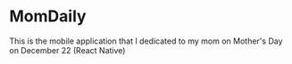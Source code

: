 # MomDaily
This is the mobile application that I dedicated to my mom on Mother's Day on December 22 (React Native)
